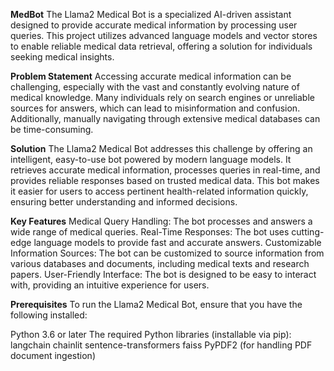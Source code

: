 **MedBot**
The Llama2 Medical Bot is a specialized AI-driven assistant designed to provide accurate medical information by processing user queries. This project utilizes advanced language models and vector stores to enable reliable medical data retrieval, offering a solution for individuals seeking medical insights.

**Problem Statement**
Accessing accurate medical information can be challenging, especially with the vast and constantly evolving nature of medical knowledge. Many individuals rely on search engines or unreliable sources for answers, which can lead to misinformation and confusion. Additionally, manually navigating through extensive medical databases can be time-consuming.

**Solution**
The Llama2 Medical Bot addresses this challenge by offering an intelligent, easy-to-use bot powered by modern language models. It retrieves accurate medical information, processes queries in real-time, and provides reliable responses based on trusted medical data. This bot makes it easier for users to access pertinent health-related information quickly, ensuring better understanding and informed decisions.

**Key Features**
Medical Query Handling: The bot processes and answers a wide range of medical queries.
Real-Time Responses: The bot uses cutting-edge language models to provide fast and accurate answers.
Customizable Information Sources: The bot can be customized to source information from various databases and documents, including medical texts and research papers.
User-Friendly Interface: The bot is designed to be easy to interact with, providing an intuitive experience for users.


**Prerequisites**
To run the Llama2 Medical Bot, ensure that you have the following installed:

Python 3.6 or later
The required Python libraries (installable via pip):
langchain
chainlit
sentence-transformers
faiss
PyPDF2 (for handling PDF document ingestion)

